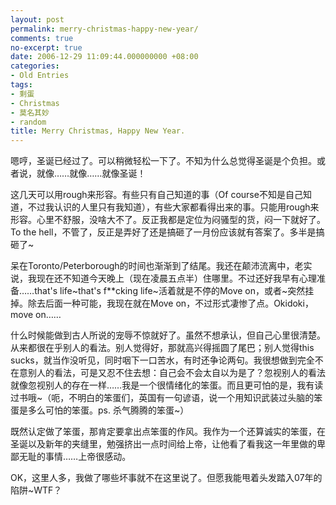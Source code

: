 ```yaml
---
layout: post
permalink: merry-christmas-happy-new-year/
comments: true
no-excerpt: true
date: 2006-12-29 11:09:44.000000000 +08:00
categories:
- Old Entries
tags:
- 剩蛋
- Christmas
- 莫名其妙
- random
title: Merry Christmas, Happy New Year.
---
```

 嗯哼，圣诞已经过了。可以稍微轻松一下了。不知为什么总觉得圣诞是个负担。或者说，就像……就像……就像圣诞！

这几天可以用rough来形容。有些只有自己知道的事（Of course不知是自己知道，不过我认识的人里只有我知道），有些大家都看得出来的事。只能用rough来形容。心里不舒服，没啥大不了。反正我都是定位为闷骚型的货，闷一下就好了。To the hell，不管了，反正是弄好了还是搞砸了一月份应该就有答案了。多半是搞砸了~

呆在Toronto/Peterborough的时间也渐渐到了结尾。我还在颠沛流离中，老实说，我现在还不知道今天晚上（现在凌晨五点半）住哪里。不过还好我早有心理准备……that's life~that's f**cking life~活着就是不停的Move on，或者~突然挂掉。除去后面一种可能，我现在就在Move on，不过形式凄惨了点。Okidoki，move on……

什么时候能做到古人所说的宠辱不惊就好了。虽然不想承认，但自己心里很清楚。从来都很在乎别人的看法。别人觉得好，那就高兴得摇圆了尾巴；别人觉得this sucks，就当作没听见，同时咽下一口苦水，有时还争论两句。我很想做到完全不在意别人的看法，可是又忍不住去想：自己会不会太自以为是了？忽视别人的看法就像忽视别人的存在一样……我是一个很情绪化的笨蛋。而且更可怕的是，我有读过书哦~（呃，不明白的笨蛋们，英国有一句谚语，说一个用知识武装过头脑的笨蛋是多么可怕的笨蛋。ps. 杀气腾腾的笨蛋~）

既然认定做了笨蛋，那肯定要拿出点笨蛋的作风。我作为一个还算诚实的笨蛋，在圣诞以及新年的夹缝里，勉强挤出一点时间给上帝，让他看了看我这一年里做的卑鄙无耻的事情……上帝很感动。

OK，这里人多，我做了哪些坏事就不在这里说了。但愿我能甩着头发踏入07年的陷阱~WTF？
